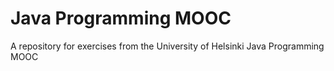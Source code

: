 # Java Programming MOOC
A repository for exercises from the University of Helsinki Java Programming MOOC
